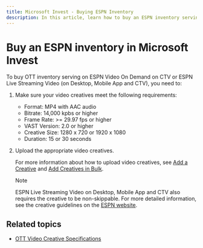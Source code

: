 ```yaml
---
title: Microsoft Invest - Buying ESPN Inventory
description: In this article, learn how to buy an ESPN inventory serving OTT inventory On Demand on CTV or ESPN Live Streaming Video.
---
```


# Buy an ESPN inventory in Microsoft Invest

To buy OTT inventory serving on ESPN Video On Demand on CTV or ESPN Live Streaming Video (on Desktop, Mobile App and CTV), you need to:

1. Make sure your video creatives meet the following requirements:
    - Format: MP4 with AAC audio
    - Bitrate: 14,000 kpbs or higher
    - Frame Rate: \>= 29.97 fps or higher
    - VAST Version: 2.0 or higher
    - Creative Size: 1280 x 720 or 1920 x 1080
    - Duration: 15 or 30 seconds

1. Upload the appropriate video creatives.

    For more information about how to upload video creatives, see [Add a Creative](add-a-creative.md) and [Add Creatives in Bulk](add-creatives-in-bulk.md).

    > [!NOTE]
    > ESPN Live Streaming Video on Desktop, Mobile App and CTV also requires the creative to be non-skippable. For more detailed information, see the creative guidelines on the [ESPN website](http://www.espn.com/adspecs/US/espn/index.html).

## Related topics

- [OTT Video Creative Specifications](ott-video-creative-specifications.md)
